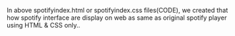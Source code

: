 In above spotifyindex.html or spotifyindex.css files(CODE), we created that how spotify interface are display on web as same as original spotify player using HTML & CSS only..
